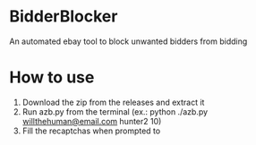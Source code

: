 # BidderBlocker
An automated ebay tool to block unwanted bidders from bidding

# How to use
1. Download the zip from the releases and extract it
2. Run azb.py from the terminal (ex.: python ./azb.py willthehuman@email.com hunter2 10)
3. Fill the recaptchas when prompted to
